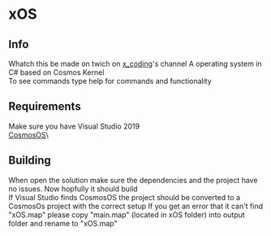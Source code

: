 # xOS
## Info 
Whatch this be made on twich on [x_coding](https://www.twitch.tv/x_coding)'s channel
A operating system in C# based on Cosmos Kernel\
To see commands type help for commands and functionality
## Requirements
Make sure you have Visual Studio 2019\
[CosmosOS](https://www.gocosmos.org)\
## Building
When open the solution make sure the dependencies and the project have no issues. Now hopfully it should build\
If Visual Studio finds CosmosOS the project should be converted to a CosmosOs project with the correct setup
If you get an error that it can't find "xOS.map" please copy "main.map" (located in xOS folder) into output folder and rename to "xOS.map"

